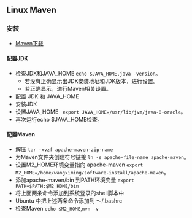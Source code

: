 ## Linux Maven
### 安装
- [Maven下载](http://maven.apache.org/download.cgi)

#### 配置JDK
- 检查JDK和JAVA_HOME
```echo $JAVA_HOME,java -version```。
  - 若没有正确显示出JDK安装地址和JDK版本，进行设置。
  - 若正确显示，进行Maven相关设置。
- 配置 JDK 和 JAVA_HOME
 - 安装JDK
 - 设置JAVA_HOME
``` export JAVA_HOME=/usr/lib/jvm/java-8-oracle```。
 - 再次运行echo $JAVA_HOME检查。

#### 配置Maven
- 解压 `tar -xvzf apache-maven-zip-name`
- 为Maven文件夹创建符号链接 `ln -s apache-file-name apache-maven`。
- 设置M2_HOME环境变量指向 apache-maven `export M2_HOME=/home/wangximing/software-install/apache-maven`。
- 添加apache-maven/bin 到PATH环境变量 `export PATH=$PATH:$M2_HOME/bin`
- 将上面两条命令添加到系统登录的shell脚本中
 - Ubuntu 中把上述两条命令添加到 ～/.bashrc
- 检查Maven `echo $M2_HOME`,`mvn -v`
